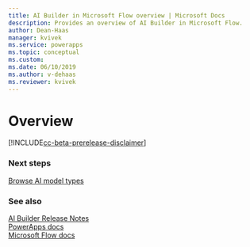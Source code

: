 ```yaml
---
title: AI Builder in Microsoft Flow overview | Microsoft Docs
description: Provides an overview of AI Builder in Microsoft Flow.
author: Dean-Haas
manager: kvivek
ms.service: powerapps
ms.topic: conceptual
ms.custom: 
ms.date: 06/10/2019
ms.author: v-dehaas
ms.reviewer: kvivek
---
```


# Overview

[!INCLUDE[cc-beta-prerelease-disclaimer](./includes/cc-beta-prerelease-disclaimer.md)]




### Next steps
[Browse AI model types](browse-ai-model-types.md) 

### See also
[AI Builder Release Notes](/power-platform-release-notes/october19/ai-builder)<br/>
[PowerApps docs](https://docs.microsoft.com/powerapps/)<br/>
[Microsoft Flow docs](https://docs.microsoft.com/flow/getting-started)
